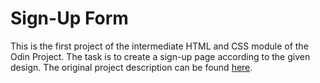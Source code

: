 # Sign-Up Form

This is the first project of the intermediate HTML and CSS module of the Odin Project.
The task is to create a sign-up page according to the given design. The original project
description can be found [here](https://www.theodinproject.com/lessons/node-path-intermediate-html-and-css-sign-up-form).
